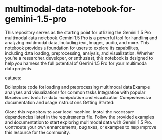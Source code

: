 # multimodal-data-notebook-for-gemini-1.5-pro
This repository serves as the starting point for utilizing the Gemini 1.5 Pro multimodal data notebook. Gemini 1.5 Pro is a powerful tool for handling and analyzing multimodal data, including text, images, audio, and more. This notebook provides a foundation for users to explore its capabilities, including data loading, preprocessing, analysis, and visualization. Whether you're a researcher, developer, or enthusiast, this notebook is designed to help you harness the full potential of Gemini 1.5 Pro for your multimodal data projects.

eatures:

Boilerplate code for loading and preprocessing multimodal data
Example analyses and visualizations for common tasks
Integration with popular libraries and tools for data manipulation and visualization
Comprehensive documentation and usage instructions
Getting Started:

Clone this repository to your local machine.
Install the necessary dependencies listed in the requirements file.
Follow the provided examples and documentation to start exploring multimodal data with Gemini 1.5 Pro.
Contribute your own enhancements, bug fixes, or examples to help improve this resource for the community.
